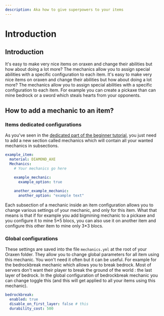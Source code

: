 ```yaml
---
description: Aka how to give superpowers to your items
---
```


# Introduction

## Introduction

It's easy to make very nice items on oraxen and change their abilities but how about doing a lot more? The mechanics allow you to assign special abilities with a specific configuration to each item. It's easy to make very nice items on oraxen and change their abilities but how about doing a lot more? The mechanics allow you to assign special abilities with a specific configuration to each item. For example you can create a pickaxe than can mine bedrock or a sword which steals hearts from your opponents.

## How to add a mechanic to an item?

### Items dedicated configurations

As you've seen in the [dedicated part of the beginner tutorial](../configuration/create-your-first-item.md#4-lets-improve-our-item-with-mechanics), you just need to add a new section called mechanics which will contain all your wanted mechanics in subsections.

```yaml
example_item:
  material: DIAMOND_AXE
  Mechanics:
    # Your mechanics go here

    example_mechanic:
      example_option: true
    
    another_example_mechanic:
      another_option: "example text"
```

Each subsection of a mechanic inside an item configuration allows you to change various settings of your mechanic, and only for this item. What that means is that if for example you add bigmining mechanic to a pickaxe and you configure it to mine 5\*5 blocs, you can also use it on another item and configure this other item to mine only 3\*3 blocs.

### Global configurations

These settings are saved into the file `mechanics.yml` at the root of your Oraxen folder. They allow you to change global parameters for all item using this mechanic. You won't need it often but it can be useful. For example for the bedrockbreak mechanic which allows you to break bedrock. Most of servers don't want their player to break the ground of the world : the last layer of bedrock. In the global configuration of bedrockbreak mechanic you can change toggle this (and this will get applied to all your items using this mechanic).

```yaml
bedrockbreak:
  enabled: true
  disable_on_first_layer: false # this
  durability_cost: 500
```
